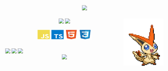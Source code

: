 

  <h1 align="center"> 
    
<img src="https://readme-typing-svg.herokuapp.com?font=Monoton&size=40&letterSpacing=3px&duration=2500&pause=500&color=E7CA91&background=C24D06B9&center=true&vCenter=true&width=900&height=100&lines=Opa%2C+j%C3%A1+nos+vimos+antes%3F;Se+n%C3%A3o%2C+prazer%2C+sou+o+Os%C3%A9ias!;Um+simples+ot%C3%A1rio+;que+gosta+de+aprender+e+criar">
    
  </h1>
<div>
  
  <img align="right" alt="Oséias-Victini" whidth="100" height="150" src="./Victini.gif">

</div>
  
  <div align="center" valign="top">

<img heigt="120em" src="https://github-readme-stats.vercel.app/api?username=Oseias-Augusto&show_icons=true&bg_color=e7ca91&title_color=000000&text_color=c24d06&icon_color=000000">

<img heigt="120em" src="https://github-readme-stats.vercel.app/api/top-langs/?username=Oseias-Augusto&show_icons=true&bg_color=e7ca91&title_color=000000&text_color=c24d06&icon_color=000000">

  </div>

<div align="center" valign="top"><br>
  <img align="center" alt="Js" height="30" width="40" src="https://raw.githubusercontent.com/devicons/devicon/master/icons/javascript/javascript-plain.svg">
  <img align="center" alt="Js" height="30" width="40" src="https://raw.githubusercontent.com/devicons/devicon/master/icons/typescript/typescript-plain.svg">
  <img align="center" alt="HTML" height="30" width="40" src="https://raw.githubusercontent.com/devicons/devicon/master/icons/html5/html5-original.svg">
  <img align="center" alt="CSS" height="30" width="40" src="https://raw.githubusercontent.com/devicons/devicon/master/icons/css3/css3-original.svg">
</div>

##

<div> 
  <a href="https://www.instagram.com/ze_augustofpm?igsh=ZGdlazBkMWhzcmVj" target="_blank"><img src="https://img.shields.io/badge/-Instagram-%23E4405F?style=for-the-badge&logo=instagram&logoColor=white" target="_blank"></a>
  <a href = "mailto: oseiasafpm@gmail.com"><img src="https://img.shields.io/badge/-Gmail-%23333?style=for-the-badge&logo=gmail&logoColor=white" target="_blank"></a>
  <a href="https://www.linkedin.com/in/os%C3%A9ias-augusto-ferreira-de-paula-melo-4a011a357?utm_source=share&utm_campaign=share_via&utm_content=profile&utm_medium=android_app" target="_blank"><img src="https://img.shields.io/badge/-LinkedIn-%230077B5?style=for-the-badge&logo=linkedin&logoColor=white" target="_blank"></a> 
</div>

<div align="center" valign="top">

  <img src="https://github-readme-streak-stats.herokuapp.com?user=Oseias-Augusto&border=c24d06&stroke=c24d06&background=e7ca91&fire=c24d06&ring=c24d06&currStreakNum=000000&sideNums=000000&c000000urrStreakLabel=251f13&sideLabels=251f13&dates=251f13">

</div>

